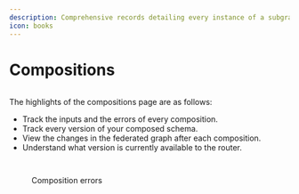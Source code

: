 ```yaml
---
description: Comprehensive records detailing every instance of a subgraph publication.
icon: books
---
```


# Compositions

<figure><img src="../.gitbook/assets/compositions-min.png" alt=""><figcaption></figcaption></figure>

The highlights of the compositions page are as follows:

* Track the inputs and the errors of every composition.
* Track every version of your composed schema.
* View the changes in the federated graph after each composition.
* Understand what version is currently available to the router.

<figure><img src="../.gitbook/assets/composition-details-min (1).png" alt=""><figcaption></figcaption></figure>

<figure><img src="../.gitbook/assets/composition-errors-min.png" alt=""><figcaption><p>Composition errors</p></figcaption></figure>

